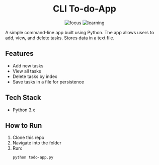 <h1 align=center>CLI To-do-App</h1>

<p align="center">
  <img src="https://img.shields.io/badge/Focus-Fundamentals-blue" alt="focus"/>
  <img src="https://img.shields.io/badge/Learning-Python-blue" alt="learning"/>
</p>

A simple command-line app built using Python.
The app allows users to add, view, and delete tasks. 
Stores data in a text file.

## Features
- Add new tasks
- View all tasks
- Delete tasks by index
- Save tasks in a file for persistence

## Tech Stack
- Python 3.x

## How to Run
1. Clone this repo
2. Navigate into the folder
3. Run:
   ```bash
   python todo-app.py
